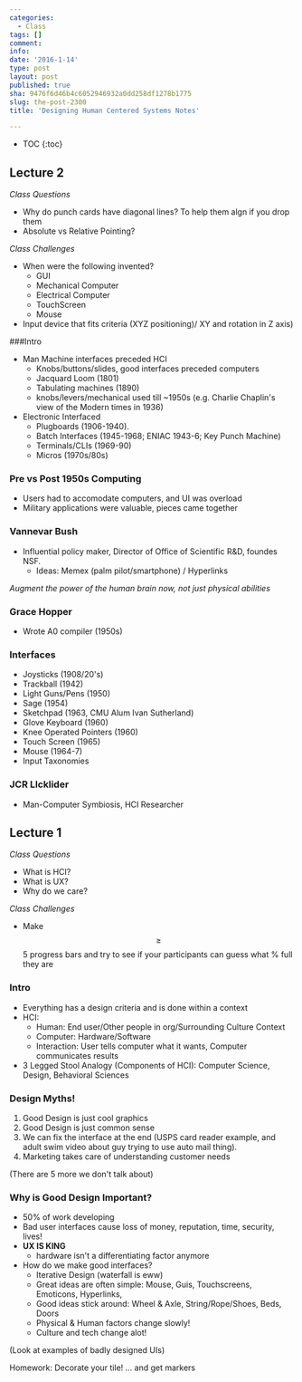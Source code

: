 ```yaml
---
categories:
  - Class
tags: []
comment: 
info: 
date: '2016-1-14'
type: post
layout: post
published: true
sha: 9476f6d46b4c6052946932a0dd258df1278b1775
slug: the-post-2300
title: 'Designing Human Centered Systems Notes'

---
```


* TOC
{:toc}

## Lecture 2

*Class Questions*
- Why do punch cards have diagonal lines? To help them algn if you drop them
- Absolute vs Relative Pointing?

*Class Challenges*

- When were the following invented?
	- GUI
	- Mechanical Computer
	- Electrical Computer
	- TouchScreen
	- Mouse
- Input device that fits criteria (XYZ positioning)/ XY and rotation in Z axis)

###Intro
- Man Machine interfaces preceded HCI
	- Knobs/buttons/slides, good interfaces preceded computers
	- Jacquard Loom (1801)
	- Tabulating machines (1890)
	- knobs/levers/mechanical used till ~1950s (e.g. Charlie Chaplin's view of the Modern times in 1936)
- Electronic Interfaced
	- Plugboards (1906-1940).
	- Batch Interfaces (1945-1968; ENIAC 1943-6; Key Punch Machine)
	- Terminals/CLIs (1969-90)
	- Micros (1970s/80s)

### Pre vs Post 1950s Computing
- Users had to accomodate computers, and UI was overload
- Military applications were valuable, pieces came together

### Vannevar Bush
- Influential policy maker, Director of Office of Scientific R&D, foundes NSF.
	- Ideas: Memex (palm pilot/smartphone) / Hyperlinks

*Augment the power of the human brain now, not just physical abilities*

### Grace Hopper
- Wrote A0 compiler (1950s)

### Interfaces
- Joysticks (1908/20's)
- Trackball (1942)
- Light Guns/Pens (1950)
- Sage (1954)
- Sketchpad (1963, CMU Alum Ivan Sutherland)
- Glove Keyboard (1960)
- Knee Operated Pointers (1960)
- Touch Screen (1965)
- Mouse (1964-7)
- Input Taxonomies

### JCR LIcklider
- Man-Computer Symbiosis, HCI Researcher


## Lecture 1

*Class Questions*

- What is HCI?
- What is UX?
- Why do we care?

*Class Challenges*

- Make $$\geq$$ 5 progress bars and try to see if your participants can guess what % full they are

### Intro

- Everything has a design criteria and is done within a context
- HCI:
    - Human: End user/Other people in org/Surrounding Culture Context
    - Computer: Hardware/Software
    - Interaction: User tells computer what it wants, Computer communicates results
- 3 Legged Stool Analogy (Components of HCI): Computer Science, Design, Behavioral Sciences

### Design Myths!

1. Good Design is just cool graphics
2. Good Design is just common sense
3. We can fix the interface at the end (USPS card reader example, and adult swim video about guy trying to use auto mail thing).
4. Marketing takes care of understanding customer needs

(There are 5 more we don't talk about)

### Why is Good Design Important?

- 50% of work developing
- Bad user interfaces cause loss of money, reputation, time, security, lives! 
- **UX IS KING**
    - hardware isn't a differentiating factor anymore
- How do we make good interfaces?
    - Iterative Design (waterfall is eww)
    - Great ideas are often simple: Mouse, Guis, Touchscreens, Emoticons, Hyperlinks,
    - Good ideas stick around: Wheel & Axle, String/Rope/Shoes, Beds, Doors
    - Physical & Human factors change slowly!
    - Culture and tech change alot!

(Look at examples of badly designed UIs)

Homework: Decorate your tile! ... and get markers 